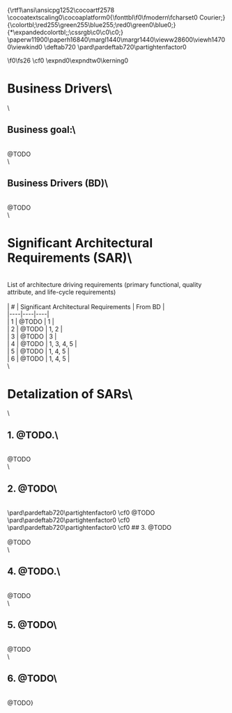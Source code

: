 {\rtf1\ansi\ansicpg1252\cocoartf2578
\cocoatextscaling0\cocoaplatform0{\fonttbl\f0\fmodern\fcharset0 Courier;}
{\colortbl;\red255\green255\blue255;\red0\green0\blue0;}
{\*\expandedcolortbl;;\cssrgb\c0\c0\c0;}
\paperw11900\paperh16840\margl1440\margr1440\vieww28600\viewh14700\viewkind0
\deftab720
\pard\pardeftab720\partightenfactor0

\f0\fs26 \cf0 \expnd0\expndtw0\kerning0
# Business Drivers\
\
## Business goal:\
\
@TODO\
\
## Business Drivers (BD)\
\
@TODO\
\
# Significant Architectural Requirements (SAR)\
\
List of architecture driving requirements (primary functional, quality attribute, and life-cycle requirements)\
\
| # | Significant Architectural Requirements | From BD |\
|----|----|----|\
| 1 | @TODO | 1 |\
| 2 | @TODO | 1, 2 |\
| 3 | @TODO | 3 |\
| 4 | @TODO | 1, 3, 4, 5 |\
| 5 | @TODO | 1, 4, 5 |\
| 6 | @TODO | 1, 4, 5 |\
\
# Detalization of SARs\
\
## 1. @TODO.\
\
@TODO\
\
## 2. @TODO\
\
\pard\pardeftab720\partightenfactor0
\cf0 @TODO\
\pard\pardeftab720\partightenfactor0
\cf0 \
\pard\pardeftab720\partightenfactor0
\cf0 ## 3. @TODO\
\
@TODO\
\
## 4. @TODO.\
\
@TODO\
\
## 5. @TODO\
\
@TODO\
\
## 6. @TODO\
\
@TODO}